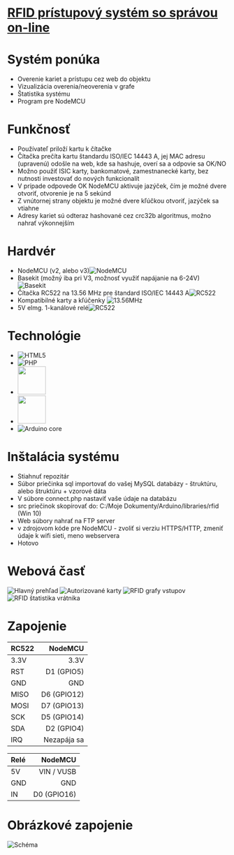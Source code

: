# [RFID prístupový systém so správou on-line](https://arduino.php5.sk/rfid/)

# Systém ponúka
* Overenie kariet a prístupu cez web do objektu
* Vizualizácia overenia/neoverenia v grafe
* Štatistika systému
* Program pre NodeMCU

# Funkčnosť
* Používateľ priloží kartu k čítačke
* Čítačka prečíta kartu štandardu ISO/IEC 14443 A, jej MAC adresu (upravenú) odošle na web, kde sa hashuje, overí sa a odpovie sa OK/NO
* Možno použiť ISIC karty, bankomatové, zamestnanecké karty, bez nutnosti investovať do nových funkcionalít
* V prípade odpovede OK NodeMCU aktivuje jazýček, čím je možné dvere otvoriť, otvorenie je na 5 sekúnd 
* Z vnútornej strany objektu je možné dvere kľúčkou otvoriť, jazýček sa vtiahne
* Adresy kariet sú odteraz hashované cez crc32b algoritmus, možno nahrať výkonnejším

# Hardvér
* NodeMCU (v2, alebo v3)![NodeMCU](https://arduino.php5.sk/images/nodemcuv3.jpg)
* Basekit (možný iba pri V3, možnosť využiť napájanie na 6-24V)![Basekit](https://arduino.php5.sk/images/basekit.jpg)
* Čítačka RC522 na 13.56 MHz pre štandard ISO/IEC 14443 A![RC522](https://rukminim1.flixcart.com/image/128/128/learning-toy/m/b/e/grab-em-rfid-rc522-spi-original-imaehszrwtx9gshm.jpeg?q=70)
* Kompatibilné karty a kľúčenky ![13.56MHz](https://mi4.rightinthebox.com/images/128x128/201307/rpqwut1374140279910.jpg)
* 5V elmg. 1-kanálové relé![RC522](https://rukminim1.flixcart.com/image/128/128/jlfh6kw0/learning-toy/2/z/f/single-channel-5v-relay-module-sunrobotics-original-imaf8k84asferu9r.jpeg?q=70)

# Technológie
* ![HTML5](https://imag.malavida.com/mvimgbig/download-s/html5-video-player-10741-0.jpg)
* ![PHP](https://images.sftcdn.net/images/t_app-logo-l,f_auto,dpr_auto/p/4050af38-9b27-11e6-b10d-00163ec9f5fa/1688065098/php-logo.jpg)
* <img src="https://cdn.iconscout.com/icon/free/png-256/jquery-10-1175155.png" width="64" height="64">
* <img src="https://cdn.iconscout.com/icon/free/png-256/bootstrap-6-1175203.png" width="64" height="64">
* ![Arduino core](http://users.sch.gr/johnmaga/0/images/logo/logo-64x64/arduino_b-64x64.png)

# Inštalácia systému
* Stiahnuť repozitár
* Súbor priečinka sql importovať do vašej MySQL databázy - štruktúru, alebo štruktúru + vzorové dáta
* V súbore connect.php nastaviť vaše údaje na databázu
* src priečinok skopírovať do: C:/Moje Dokumenty/Arduino/libraries/rfid (Win 10)
* Web súbory nahrať na FTP server
* v zdrojovom kóde pre NodeMCU - zvoliť si verziu HTTPS/HTTP, zmeniť údaje k wifi sieti, meno webservera
* Hotovo

# Webová časť
![Hlavný prehľad](https://i.nahraj.to/f/2afM.PNG)
![Autorizované karty](https://i.nahraj.to/f/2afL.PNG)
![RFID grafy vstupov](https://i.nahraj.to/f/2gIt.PNG)
![RFID štatistika vrátnika](https://i.nahraj.to/f/2gIs.PNG)

# Zapojenie
| RC522 | NodeMCU |
|:-----|--------:|
| 3.3V | 3.3V    |
| RST  | D1 (GPIO5) |
| GND  | GND |
| MISO | D6 (GPIO12) |
| MOSI | D7 (GPIO13) |
| SCK  | D5 (GPIO14) |
| SDA  | D2 (GPIO4) |
| IRQ  | Nezapája sa |

| Relé | NodeMCU |
|:-----|--------:|
| 5V | VIN / VUSB    |
| GND  | GND |
| IN  | D0 (GPIO16) |

# Obrázkové zapojenie
![Schéma](https://i.stack.imgur.com/e1ewN.png)
